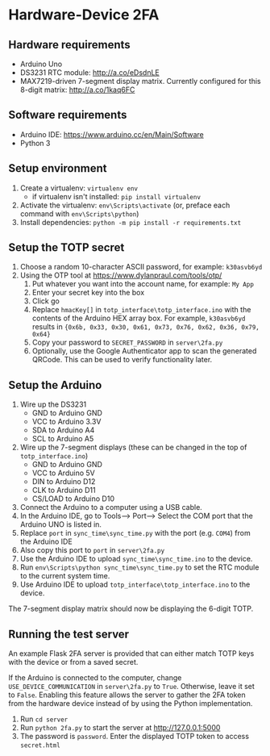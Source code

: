 # Hardware-Device 2FA

## Hardware requirements
 - Arduino Uno
 - DS3231 RTC module: http://a.co/eDsdnLE
 - MAX7219-driven 7-segment display matrix. Currently configured for this 8-digit matrix: http://a.co/1kaq6FC


## Software requirements
 - Arduino IDE: https://www.arduino.cc/en/Main/Software
 - Python 3


## Setup environment
1. Create a virtualenv: `virtualenv env`
    - if virtualenv isn't installed: `pip install virtualenv`
2. Activate the virtualenv: `env\Scripts\activate` (or, preface each command with `env\Scripts\python`)
3. Install dependencies: `python -m pip install -r requirements.txt`


## Setup the TOTP secret
1. Choose a random 10-character ASCII password, for example: `k30asvb6yd`
2. Using the OTP tool at https://www.dylanpraul.com/tools/otp/
    1. Put whatever you want into the account name, for example: `My App`
    2. Enter your secret key into the box
    3. Click go
    4. Replace `hmacKey[]` in `totp_interface\totp_interface.ino` with the contents of the Arduino HEX array box.
       For example, `k30asvb6yd` results in `{0x6b, 0x33, 0x30, 0x61, 0x73, 0x76, 0x62, 0x36, 0x79, 0x64}`
    5. Copy your password to `SECRET_PASSWORD` in `server\2fa.py`
    6. Optionally, use the Google Authenticator app to scan the generated QRCode. This can be used to verify
       functionality later.


## Setup the Arduino
1. Wire up the DS3231
    - GND to Arduino GND
    - VCC to Arduino 3.3V
    - SDA to Arduino A4
    - SCL to Arduino A5
2. Wire up the 7-segment displays (these can be changed in the top of `totp_interface.ino`)
    - GND to Arduino GND
    - VCC to Arduino 5V
    - DIN to Arduino D12
    - CLK to Arduino D11
    - CS/LOAD to Arduino D10
3. Connect the Arduino to a computer using a USB cable.
4. In the Arduino IDE, go to Tools--> Port--> Select the COM port that the Arduino UNO is listed in.
5. Replace `port` in `sync_time\sync_time.py` with the port (e.g. `COM4`) from the Arduino IDE
6. Also copy this port to `port` in `server\2fa.py`
7. Use the Arduino IDE to upload `sync_time\sync_time.ino` to the device.
8. Run `env\Scripts\python sync_time\sync_time.py` to set the RTC module to the current system time.
9. Use Arduino IDE to upload `totp_interface\totp_interface.ino` to the device.

The 7-segment display matrix should now be displaying the 6-digit TOTP.


## Running the test server
An example Flask 2FA server is provided that can either match TOTP keys with the device or from a saved secret.

If the Arduino is connected to the computer, change `USE_DEVICE_COMMUNICATION` in `server\2fa.py` to `True`.
Otherwise, leave it set to `False`. Enabling this feature allows the server to gather the 2FA token from the
hardware device instead of by using the Python implementation.

1. Run `cd server`
2. Run `python 2fa.py` to start the server at http://127.0.0.1:5000
3. The password is `password`. Enter the displayed TOTP token to access `secret.html`
